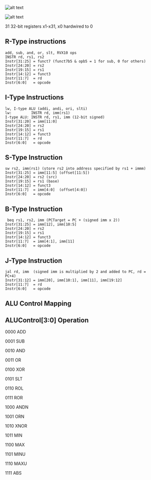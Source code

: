 

![alt text](image.png)





![alt text](image-1.png)



31 32-bit registers x1-x31, x0 hardwired to 0
## R-Type instructions
    add, sub, and, or, slt, RVX10 ops  
    INSTR rd, rs1, rs2
    Instr[31:25] = funct7 (funct7b5 & opb5 = 1 for sub, 0 for others)
    Instr[24:20] = rs2
    Instr[19:15] = rs1
    Instr[14:12] = funct3
    Instr[11:7]  = rd
    Instr[6:0]   = opcode
## I-Type Instructions
    lw, I-type ALU (addi, andi, ori, slti)
    lw:         INSTR rd, imm(rs1)
    I-type ALU: INSTR rd, rs1, imm (12-bit signed)
    Instr[31:20] = imm[11:0]
    Instr[24:20] = rs2
    Instr[19:15] = rs1
    Instr[14:12] = funct3
    Instr[11:7]  = rd
    Instr[6:0]   = opcode
## S-Type Instruction
    sw rs2, imm(rs1) (store rs2 into address specified by rs1 + immm)
    Instr[31:25] = imm[11:5] (offset[11:5])
    Instr[24:20] = rs2 (src)
    Instr[19:15] = rs1 (base)
    Instr[14:12] = funct3
    Instr[11:7]  = imm[4:0]  (offset[4:0])
    Instr[6:0]   = opcode
## B-Type Instruction
     beq rs1, rs2, imm (PCTarget = PC + (signed imm x 2))
    Instr[31:25] = imm[12], imm[10:5]
    Instr[24:20] = rs2
    Instr[19:15] = rs1
    Instr[14:12] = funct3
    Instr[11:7]  = imm[4:1], imm[11]
    Instr[6:0]   = opcode
## J-Type Instruction
    jal rd, imm  (signed imm is multiplied by 2 and added to PC, rd = PC+4)
    Instr[31:12] = imm[20], imm[10:1], imm[11], imm[19:12]
    Instr[11:7]  = rd
    Instr[6:0]   = opcode






## ALU Control Mapping

## ALUControl[3:0]  Operation

   0000             ADD
   
   0001             SUB
    
   0010             AND
   
   0011             OR
   
   0100             XOR
   
   0101             SLT
   
   0110             ROL
   
   0111             ROR
   
   1000             ANDN
   
   1001             ORN
   
   1010             XNOR
   
   1011             MIN
   
   1100             MAX
   
   1101             MINU
   
   1110             MAXU
   
   1111             ABS